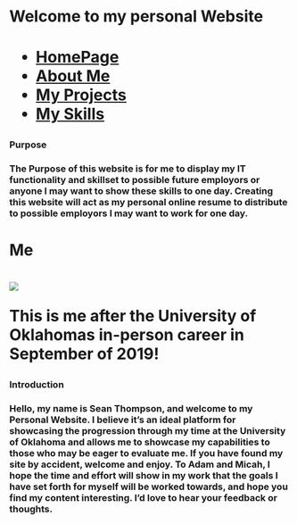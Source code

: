  <h1>Welcome to my personal Website<h1/>
<ul class="nav justify-content-center">
  <li class="nav-item">
    <a class="nav-link active" href="#">HomePage</a>
  </li>
  <li class="nav-item">
    <a class="nav-link" href="About">About Me</a>
  </li>
  <li class="nav-item">
    <a class="nav-link" href="Project">My Projects</a>
  </li>
  <li class="nav-item">
    <a class="nav-link" href="Skills">My Skills</a>
  </li>
</ul>
<h3>Purpose<h3/>

The Purpose of this website is for me to display my IT functionality and skillset to possible future employors or anyone I may want to show these skills to one day. Creating this website will act as my personal online resume to distribute to possible employors I may want to work for one day.

<h1>Me<h1/>

<img src="https://i.imgur.com/wtUeB81.jpg"> 
<p>This is me after the University of Oklahomas in-person career in September of 2019!<p/>

<h3>Introduction<h3/>

<p>
Hello, my name is Sean Thompson, and welcome to my Personal Website. I believe it’s an ideal platform for showcasing the progression through my time at the University of Oklahoma and allows me to showcase my capabilities to those who may be eager to evaluate me.
If you have found my site by accident, welcome and enjoy. To Adam and Micah, I hope the time and effort will show in my work that the goals I have set forth for myself will be worked towards, and hope you find my content interesting. I’d love to hear your feedback or thoughts.
  <p/>
